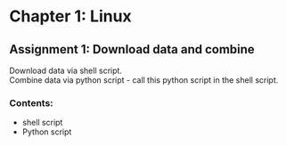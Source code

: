 # Chapter 1: Linux
## Assignment 1: Download data and combine
Download data via shell script. <br>
Combine data via python script - call this python script in the shell script. 

### Contents:
- shell script
- Python script
